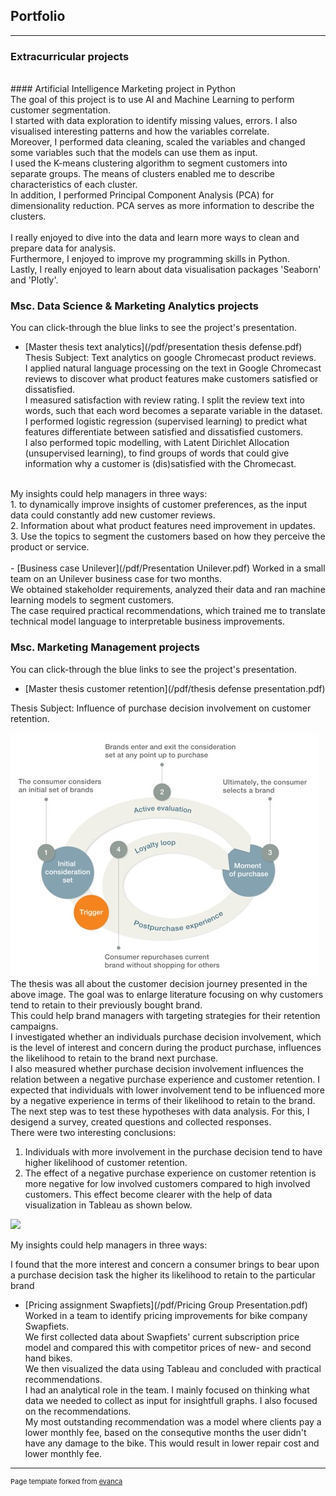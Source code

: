 ## Portfolio

---

### Extracurricular projects
<br>
#### Artificial Intelligence Marketing project in Python <br>
The goal of this project is to use AI and Machine Learning to perform customer segmentation. <br>
I started with data exploration to identify missing values, errors. I also visualised interesting patterns and how the variables correlate. <br>
Moreover, I performed data cleaning, scaled the variables and changed some variables such that the models can use them as input. <br>
I used the K-means clustering algorithm to segment customers into separate groups. The means of clusters enabled me to describe characteristics of each cluster. <br>
In addition, I performed Principal Component Analysis (PCA) for dimensionality reduction. PCA serves as more information to describe the clusters. <br>
<br>
I really enjoyed to dive into the data and learn more ways to clean and prepare data for analysis. <br>
Furthermore, I enjoyed to improve my programming skills in Python. <br>
Lastly, I really enjoyed to learn about data visualisation packages 'Seaborn' and 'Plotly'. <br>

### Msc. Data Science & Marketing Analytics projects
You can click-through the blue links to see the project's presentation.
<br>
- [Master thesis text analytics](/pdf/presentation thesis defense.pdf) <br>
Thesis Subject: Text analytics on google Chromecast product reviews. <br>
I applied natural language processing on the text in Google Chromecast reviews to discover what product features make customers satisfied or dissatisfied. <br>
I measured satisfaction with review rating. I split the review text into words, such that each word becomes a separate variable in the dataset. <br>
I performed logistic regression (supervised learning) to predict what features differentiate between satisfied and dissatisfied customers. <br>
I also performed topic modelling, with Latent Dirichlet Allocation (unsupervised learning), to find groups of words that could give information why a customer is (dis)satisfied with the Chromecast. <br>
<br>
My insights could help managers in three ways: <br>
1. to dynamically improve insights of customer preferences, as the input data could constantly add new customer reviews. <br>
2. Information about what product features need improvement in updates. <br>
3. Use the topics to segment the customers based on how they perceive the product or service. <br>
<br>
- [Business case Unilever](/pdf/Presentation Unilever.pdf)
Worked in a small team on an Unilever business case for two months. <br>
We obtained stakeholder requirements, analyzed their data and ran machine learning models to segment customers. <br>
The case required practical recommendations, which trained me to translate technical model language to interpretable business improvements. <br>

### Msc. Marketing Management projects
You can click-through the blue links to see the project's presentation.
<br>
- [Master thesis customer retention](/pdf/thesis defense presentation.pdf) <br>

Thesis Subject: Influence of purchase decision involvement on customer retention. <br>

<img src="images/Customer decision journey.jpg?raw=true"/> <br>
The thesis was all about the customer decision journey presented in the above image.
The goal was to enlarge literature focusing on why customers tend to retain to their previously bought brand. <br>
This could help brand managers with targeting strategies for their retention campaigns. <br>
I investigated whether an individuals purchase decision involvement, which is the level of interest and concern during the product purchase, influences the likelihood to retain to the brand next purchase. <br>
I also measured whether purchase decision involvement influences the relation between a negative purchase experience and customer retention. I expected that individuals with lower involvement tend to be influenced more by a negative experience in terms of their likelihood to retain to the brand. 
The next step was to test these hypotheses with data analysis. For this, I desigend a survey, created questions and collected responses. <br>
There were two interesting conclusions: <br>
1. Individuals with more involvement in the purchase decision tend to have higher likelihood of customer retention.
2. The effect of a negative purchase experience on customer retention is more negative for low involved customers compared to high involved customers. This effect become clearer with the help of data visualization in Tableau as shown below. <br>

<img src="images/rsm master thesis interaction effect.jpg?raw=true"/> <br>

My insights could help managers in three ways: <br>

I found that the more interest and concern a consumer brings to bear upon a purchase decision task the higher its likelihood to retain to the particular brand
- [Pricing assignment Swapfiets](/pdf/Pricing Group Presentation.pdf) <br>
Worked in a team to identify pricing improvements for bike company Swapfiets. <br>
We first collected data about Swapfiets' current subscription price model and compared this with competitor prices of new- and second hand bikes. <br>
We then visualized the data using Tableau and concluded with practical recommendations. <br>
I had an analytical role in the team. I mainly focused on thinking what data we needed to collect as input for insightfull graphs. I also focused on the recommendations. <br>
My most outstanding recommendation was a model where clients pay a lower monthly fee, based on the consequtive months the user didn't have any damage to the bike.
This would result in lower repair cost and lower monthly fee. <br>

---
<p style="font-size:11px">Page template forked from <a href="https://github.com/evanca/quick-portfolio">evanca</a></p>
<!-- Remove above link if you don't want to attibute -->
